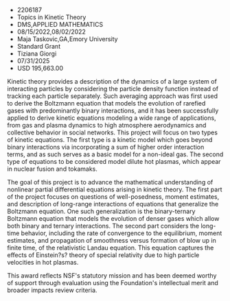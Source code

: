 
* 2206187
* Topics in Kinetic Theory
* DMS,APPLIED MATHEMATICS
* 08/15/2022,08/02/2022
* Maja Taskovic,GA,Emory University
* Standard Grant
* Tiziana Giorgi
* 07/31/2025
* USD 195,663.00

Kinetic theory provides a description of the dynamics of a large system of
interacting particles by considering the particle density function instead of
tracking each particle separately. Such averaging approach was first used to
derive the Boltzmann equation that models the evolution of rarefied gases with
predominantly binary interactions, and it has been successfully applied to
derive kinetic equations modeling a wide range of applications, from gas and
plasma dynamics to high atmosphere aerodynamics and collective behavior in
social networks. This project will focus on two types of kinetic equations. The
first type is a kinetic model which goes beyond binary interactions via
incorporating a sum of higher order interaction terms, and as such serves as a
basic model for a non-ideal gas. The second type of equations to be considered
model dilute hot plasmas, which appear in nuclear fusion and tokamaks.

The goal of this project is to advance the mathematical understanding of
nonlinear partial differential equations arising in kinetic theory. The first
part of the project focuses on questions of well-posedness, moment estimates,
and description of long-range interactions of equations that generalize the
Boltzmann equation. One such generalization is the binary-ternary Boltzmann
equation that models the evolution of denser gases which allow both binary and
ternary interactions. The second part considers the long-time behavior,
including the rate of convergence to the equilibrium, moment estimates, and
propagation of smoothness versus formation of blow up in finite time, of the
relativistic Landau equation. This equation captures the effects of Einstein?s?
theory of special relativity due to high particle velocities in hot plasmas.

This award reflects NSF's statutory mission and has been deemed worthy of
support through evaluation using the Foundation's intellectual merit and broader
impacts review criteria.
